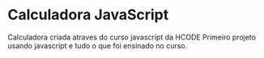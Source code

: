 # Calculadora JavaScript

Calculadora criada atraves do curso javascript da HCODE
Primeiro projeto usando javascript e tudo o que foi ensinado
no curso.
